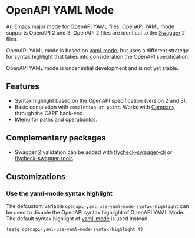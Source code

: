 # OpenAPI YAML Mode

An Emacs major mode for [OpenAPI](https://github.com/OAI/OpenAPI-Specification) YAML files. OpenAPI YAML mode supports OpenAPI 2 and 3. OpenAPI 2 files are identical to the [Swagger](https://swagger.io/) 2 files.

OpenAPI YAML mode is based on [yaml-mode](https://github.com/yoshiki/yaml-mode), but uses a different strategy for syntax highlight that takes into consideration the OpenAPI specification.

OpenAPI YAML mode is under initial development and is not yet stable.

## Features

- Syntax highlight based on the OpenAPI specification (version 2 and 3).
- Basic completion with `completion-at-point`. Works with [Company](https://company-mode.github.io/) through the CAPF back-end.
- [IMenu](https://www.gnu.org/software/emacs/manual/html_node/emacs/Imenu.html)
  for paths and operationIds.

## Complementary packages

- Swagger 2 validation can be added with [flycheck-swagger-cli](https://github.com/magoyette/flycheck-swagger-cli) or [flycheck-swagger-tools](https://github.com/magoyette/flycheck-swagger-tools).

## Customizations

### Use the yaml-mode syntax highlight

The defcustom variable `openapi-yaml-use-yaml-mode-syntax-highlight` can be used to
disable the OpenAPI syntax highlight of OpenAPI YAML Mode. The default syntax
highlight of [yaml-mode](https://github.com/yoshiki/yaml-mode) is used instead.

``` emacs-lisp
(setq openapi-yaml-use-yaml-mode-syntax-highlight t)
```
